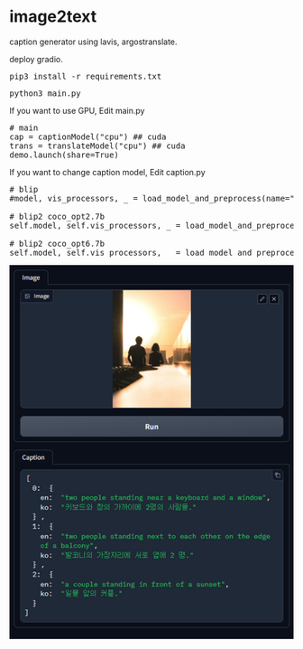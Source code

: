 # image2text
caption generator using lavis, argostranslate.

deploy gradio.

<pre>
pip3 install -r requirements.txt
</pre>

<pre>
python3 main.py
</pre>

If you want to use GPU, Edit main.py
<pre>
# main
cap = captionModel("cpu") ## cuda
trans = translateModel("cpu") ## cuda
demo.launch(share=True) 
</pre>

If you want to change caption model, Edit caption.py
<pre>
# blip 
#model, vis_processors, _ = load_model_and_preprocess(name="blip_caption", model_type="large_coco", is_eval=True, device=device)

# blip2 coco_opt2.7b
self.model, self.vis_processors, _ = load_model_and_preprocess(name="blip2_opt", model_type="caption_coco_opt2.7b", is_eval=True, device=self.device)

# blip2 coco_opt6.7b
self.model, self.vis_processors, _ = load_model_and_preprocess(name="blip2_opt", model_type="caption_coco_opt6.7b", is_eval=True, device=self.device)
</pre>
![bg](bg.png)
